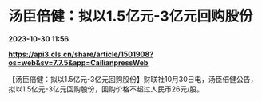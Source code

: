 # 汤臣倍健：拟以1.5亿元-3亿元回购股份

**2023-10-30 11:56**

**https://api3.cls.cn/share/article/1501908?os=web&sv=7.7.5&app=CailianpressWeb**

【汤臣倍健：拟以1.5亿元-3亿元回购股份】财联社10月30日电，汤臣倍健公告，拟以1.5亿元-3亿元回购股份，回购价格不超过人民币26元/股。